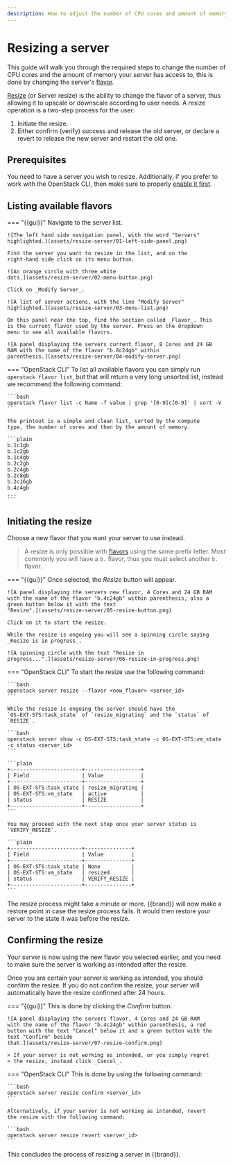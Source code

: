 ```yaml
---
description: How to adjust the number of CPU cores and amount of memory for a virtual server
---
```

# Resizing a server

This guide will walk you through the required steps to change the
number of CPU cores and the amount of memory your server has access
to, this is done by changing the server's
[flavor](../../../reference/flavors/index.md).

[Resize](https://docs.openstack.org/nova/latest/admin/configuration/resize.html)
(or Server resize) is the ability to change the flavor of a server,
thus allowing it to upscale or downscale according to user needs. A
resize operation is a two-step process for the user:

1. Initiate the resize.
2. Either confirm (verify) success and release the old server, or
   declare a revert to release the new server and restart the old one.

## Prerequisites

You need to have a server you wish to resize. Additionally, if you
prefer to work with the OpenStack CLI, then make sure to properly
[enable it first](../../getting-started/enable-openstack-cli.md).

## Listing available flavors

=== "{{gui}}"
    Navigate to the server list.

    ![The left hand side navigation panel, with the word "Servers"
    highlighted.](assets/resize-server/01-left-side-panel.png)

    Find the server you want to resize in the list, and on the
    right-hand side click on its menu button.

    ![An orange circle with three white
    dots.](assets/resize-server/02-menu-button.png)

    Click on _Modify Server_.

    ![A list of server actions, with the line "Modify Server"
    highlighted.](assets/resize-server/03-menu-list.png)

    On this panel near the top, find the section called _Flavor_. This
    is the current flavor used by the server. Press on the dropdown
    menu to see all available flavors.

    ![A panel displaying the servers current flavor, 8 Cores and 24 GB
    RAM with the name of the flavor "b.8c24gb" within
    parenthesis.](assets/resize-server/04-modify-server.png)
=== "OpenStack CLI"
    To list all available flavors you can simply run `openstack flavor
    list`, but that will return a very long unsorted list, instead we
    recommend the following command:

    ```bash
    openstack flavor list -c Name -f value | grep '[0-9]c[0-9]' | sort -V
    ```

    The printout is a simple and clean list, sorted by the compute
    type, the number of cores and then by the amount of memory.

    ```plain
    b.1c1gb
    b.1c2gb
    b.1c4gb
    b.2c2gb
    b.2c4gb
    b.2c8gb
    b.2c16gb
    b.4c4gb
    ...
    ```

## Initiating the resize

Choose a new flavor that you want your server to use instead.

> A resize is only possible with [flavors](../../../reference/flavors/index.md) using
> the same prefix letter. Most commonly you will have a `b.` flavor,
> thus you must select another `b.` flavor.

=== "{{gui}}"
    Once selected, the _Resize_ button will appear.

    ![A panel displaying the servers new flavor, 4 Cores and 24 GB RAM
    with the name of the flavor "b.4c24gb" within parenthesis, also a
    green button below it with the text
    "Resize".](assets/resize-server/05-resize-button.png)

    Click on it to start the resize.

    While the resize is ongoing you will see a spinning circle saying
    _Resize is in progress_.

    ![A spinning circle with the text "Resize in
    progress...".](assets/resize-server/06-resize-in-progress.png)
=== "OpenStack CLI"
    To start the resize use the following command:

    ```bash
    openstack server resize --flavor <new_flavor> <server_id>
    ```

    While the resize is ongoing the server should have the
    `OS-EXT-STS:task_state` of `resize_migrating` and the `status` of
    `RESIZE`.

    ```bash
    openstack server show -c OS-EXT-STS:task_state -c OS-EXT-STS:vm_state -c status <server_id>
    ```

    ```plain
    +-----------------------+------------------+
    | Field                 | Value            |
    +-----------------------+------------------+
    | OS-EXT-STS:task_state | resize_migrating |
    | OS-EXT-STS:vm_state   | active           |
    | status                | RESIZE           |
    +-----------------------+------------------+
    ```

    You may proceed with the next step once your server status is
    `VERIFY_RESIZE`.

    ```plain
    +-----------------------+---------------+
    | Field                 | Value         |
    +-----------------------+---------------+
    | OS-EXT-STS:task_state | None          |
    | OS-EXT-STS:vm_state   | resized       |
    | status                | VERIFY_RESIZE |
    +-----------------------+---------------+
    ```

The resize process might take a minute or more. {{brand}} will
now make a restore point in case the resize process fails. It would
then restore your server to the state it was before the resize.

## Confirming the resize

Your server is now using the new flavor you selected earlier, and you
need to make sure the server is working as intended after the resize.

Once you are certain your server is working as intended, you should
confirm the resize. If you do not confirm the resize, your server will
automatically have the resize confirmed after 24 hours.

=== "{{gui}}"
    This is done by clicking the _Confirm_ button.

    ![A panel displaying the servers flavor, 4 Cores and 24 GB RAM
    with the name of the flavor "b.4c24gb" within parenthesis, a red
    button with the text "Cancel" below it and a green button with the
    text "Confirm" beside
    that.](assets/resize-server/07-resize-confirm.png)

    > If your server is not working as intended, or you simply regret
    > the resize, instead click _Cancel_.
=== "OpenStack CLI"
    This is done by using the following command:

    ```bash
    openstack server resize confirm <server_id>
    ```

    Alternatively, if your server is not working as intended, revert
    the resize with the following command:

    ```bash
    openstack server resize revert <server_id>
    ```

This concludes the process of resizing a server in {{brand}}.
